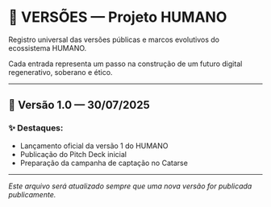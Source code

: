 # 📜 VERSÕES — Projeto HUMANO

Registro universal das versões públicas e marcos evolutivos do ecossistema HUMANO.

Cada entrada representa um passo na construção de um futuro digital regenerativo, soberano e ético.

---

## 🔹 Versão 1.0 — 30/07/2025

### ✨ Destaques:
- Lançamento oficial da versão 1 do HUMANO
- Publicação do Pitch Deck inicial
- Preparação da campanha de captação no Catarse

---

*Este arquivo será atualizado sempre que uma nova versão for publicada publicamente.*
